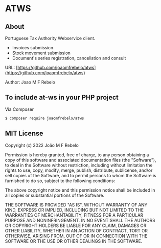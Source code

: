 ATWS
==============

About
--------------
Portuguese Tax Authority Webservice client.

- Invoices submission
- Stock movement submission
- Document's series registration, cancellation and consult


URL: [https://github.com/joaomfrebelo/atws](https://github.com/joaomfrebelo/atws)

Author: Joao M F Rebelo


## To include at-ws in your PHP project

Via Composer

```bash
$ composer require joaomfrebelo/atws
```

MIT License
--------------

Copyright (c) 2022 João M F Rebelo

Permission is hereby granted, free of charge, to any person obtaining a copy
of this software and associated documentation files (the "Software"), to deal
in the Software without restriction, including without limitation the rights
to use, copy, modify, merge, publish, distribute, sublicense, and/or sell
copies of the Software, and to permit persons to whom the Software is
furnished to do so, subject to the following conditions:

The above copyright notice and this permission notice shall be included in
all copies or substantial portions of the Software.

THE SOFTWARE IS PROVIDED "AS IS", WITHOUT WARRANTY OF ANY KIND, EXPRESS OR
IMPLIED, INCLUDING BUT NOT LIMITED TO THE WARRANTIES OF MERCHANTABILITY,
FITNESS FOR A PARTICULAR PURPOSE AND NONINFRINGEMENT. IN NO EVENT SHALL THE
AUTHORS OR COPYRIGHT HOLDERS BE LIABLE FOR ANY CLAIM, DAMAGES OR OTHER
LIABILITY, WHETHER IN AN ACTION OF CONTRACT, TORT OR OTHERWISE, ARISING FROM,
OUT OF OR IN CONNECTION WITH THE SOFTWARE OR THE USE OR OTHER DEALINGS IN
THE SOFTWARE.
